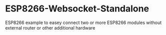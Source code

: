 # ESP8266-Websocket-Standalone
ESP8266 example to easey connect two or more ESP8266 modules without external router or other additional hardware
